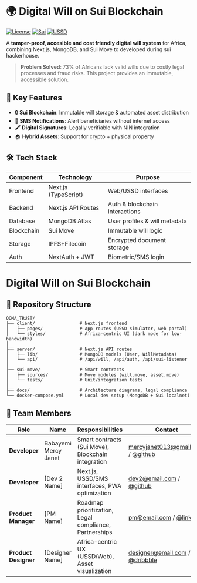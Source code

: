 # 🌍 Digital Will on Sui Blockchain

[![License](https://img.shields.io/badge/License-Apache_2.0-blue.svg)](https://opensource.org/licenses/Apache-2.0)
[![Sui](https://img.shields.io/badge/Built_on-Sui_Blockchain-6FBCF0)](https://sui.io)
[![USSD](https://img.shields.io/badge/USSD_Enabled-Yes-green)](https://africastalking.com)

A **tamper-proof, accesible and cost friendly digital will system** for Africa, combining Next.js, MongoDB, and Sui Move to developed during sui hackerhouse.

> **Problem Solved**: 73% of Africans lack valid wills due to costly legal processes and fraud risks. This project provides an immutable, accessible solution.

## 🚀 Key Features

- 🔒 **Sui Blockchain**: Immutable will storage & automated asset distribution
- 📱 **SMS Notifications**: Alert beneficiaries without internet access
- 🖋️ **Digital Signatures**: Legally verifiable with NIN integration
- 🏠 **Hybrid Assets**: Support for crypto + physical property

## 🛠 Tech Stack

| Component       | Technology                | Purpose                          |
|-----------------|---------------------------|----------------------------------|
| Frontend        | Next.js (TypeScript)      | Web/USSD interfaces              |
| Backend         | Next.js API Routes        | Auth & blockchain interactions   |
| Database        | MongoDB Atlas             | User profiles & will metadata    |
| Blockchain      | Sui Move                  | Immutable will logic             |
| Storage         | IPFS+Filecoin            | Encrypted document storage       |
| Auth            | NextAuth + JWT            | Biometric/SMS login              |


# Digital Will on Sui Blockchain
## 📂 Repository Structure

```
OOMA_TRUST/
├── client/                 # Next.js frontend
│   ├── pages/              # App routes (USSD simulator, web portal)
│   └── styles/             # Africa-centric UI (dark mode for low-bandwidth)
│
├── server/                 # Next.js API routes
│   ├── lib/                # MongoDB models (User, WillMetadata)
│   └── api/                # /api/will, /api/auth, /api/sui-listener
│
├── sui-move/               # Smart contracts
│   ├── sources/            # Move modules (will.move, asset.move)
│   └── tests/              # Unit/integration tests
│
├── docs/                   # Architecture diagrams, legal compliance
└── docker-compose.yml      # Local dev setup (MongoDB + Sui localnet)
```

## 👥 Team Members

| Role               | Name                 | Responsibilities                              | Contact                          |
|--------------------|----------------------|-----------------------------------------------|----------------------------------|
| **Developer**      | Babayemi Mercy Janet | Smart contracts (Sui Move), Blockchain integration | mercyjanet013@gmail.com / [@github](https://github.com/) |
| **Developer**      | [Dev 2 Name]         | Next.js, USSD/SMS interfaces, PWA optimization | dev2@email.com / [@github](https://github.com/) |
| **Product Manager**| [PM Name]            | Roadmap prioritization, Legal compliance, Partnerships | pm@email.com / [@linkedin](https://linkedin.com/) |
| **Product Designer**| [Designer Name]      | Africa-centric UX (USSD/Web), Asset visualization | designer@email.com / [@dribbble](https://dribbble.com/) |
